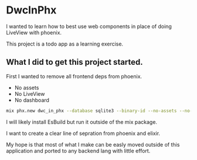 # DwcInPhx
I wanted to learn how to best use web components in place of doing LiveView with phoenix.

This project is a todo app as a learning exercise.

## What I did to get this project started.

First I wanted to remove all frontend deps from phoenix.
* No assets
* No LiveView
* No dashboard

```bash
mix phx.new dwc_in_phx --database sqlite3 --binary-id --no-assets --no-live --no-dashboard
```

I will likely install EsBuild but run it outside of the mix package.

I want to create a clear line of sepration from phoenix and elixir.

My hope is that most of what I make can be easly moved outside of this application and ported to any backend lang with little effort.
